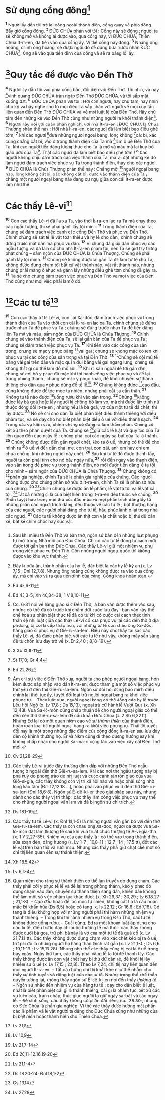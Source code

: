 # Sử dụng cổng đông[^1]
<sup><b>1</b></sup> Người ấy dẫn tôi trở lại cổng ngoài thánh điện, cổng quay về phía đông. Bấy giờ cổng đóng. <sup><b>2</b></sup> ĐỨC CHÚA phán với tôi : Cổng này sẽ đóng ; người ta sẽ không mở và không ai được vào, qua cổng này, vì ĐỨC CHÚA, Thiên Chúa Ít-ra-en, đã tiến vào qua cổng ấy. Vì thế cổng này đóng. <sup><b>3</b></sup> Nhưng ông hoàng, chính ông hoàng, sẽ được ngồi đó để dùng bữa trước nhan ĐỨC CHÚA[^2]. Ông sẽ vào qua tiền đình của cổng và sẽ ra bằng lối ấy.

# [^1*]Quy tắc để được vào Đền Thờ
<sup><b>4</b></sup> Người ấy dẫn tôi vào phía cổng bắc, đối diện với Đền Thờ. Tôi nhìn, và này [^2*]vinh quang ĐỨC CHÚA tràn ngập Đền Thờ ĐỨC CHÚA, và tôi sấp mặt xuống đất. <sup><b>5</b></sup> ĐỨC CHÚA phán với tôi : Hỡi con người, hãy chú tâm, hãy nhìn cho kỹ và hãy nghe cho tỏ mọi điều Ta sắp phán với ngươi về mọi quy tắc liên quan đến Đền Thờ ĐỨC CHÚA và về mọi luật lệ của Đền Thờ. Hãy chú tâm đến những kẻ vào Đền Thờ cũng như những người ra khỏi thánh điện[^3]. <sup><b>6</b></sup> Ngươi hãy nói với quân phản nghịch, với nhà Ít-ra-en : ĐỨC CHÚA là Chúa Thượng phán thế này : Hỡi nhà Ít-ra-en, các ngươi đã làm biết bao điều ghê tởm, <sup><b>7</b></sup> khi các ngươi [^3*]đưa những người ngoại bang, lòng không [^4*]cắt bì, xác cũng chẳng cắt bì, vào ở trong thánh điện của Ta mà [^5*]làm ô uế Đền Thờ của Ta, khi các ngươi tiến dâng lương thực cho Ta là mỡ và máu mà lại huỷ bỏ giao ước của Ta[^4]. Thật các ngươi đã làm biết bao điều ghê tởm ! <sup><b>8</b></sup> Các ngươi không chịu đảm trách các việc thánh của Ta, mà lại đặt những kẻ đó làm người đảm trách việc phục vụ Ta trong thánh điện, thay cho các ngươi. <sup><b>9</b></sup> ĐỨC CHÚA là Chúa Thượng phán thế này : Chẳng một [^6*]người ngoại bang nào, lòng không cắt bì, xác không cắt bì, được vào thánh điện của Ta ; chẳng một người ngoại bang nào đang cư ngụ giữa con cái Ít-ra-en được làm như thế.

# Các thầy Lê-vi[^5]
<sup><b>10</b></sup> Còn các thầy Lê-vi đã lìa xa Ta, vào thời Ít-ra-en lạc xa Ta mà chạy theo các ngẫu tượng, thì sẽ phải gánh lấy tội mình. <sup><b>11</b></sup> Trong thánh điện của Ta, chúng sẽ đảm trách việc canh các cổng Đền Thờ và phục vụ Đền Thờ. Chính chúng sẽ sát tế lễ vật toàn thiêu và hy lễ cho dân ; chính chúng sẽ đứng trước mặt dân mà phục vụ dân. <sup><b>12</b></sup> Vì chúng đã giúp dân phục vụ các ngẫu tượng và đã làm cớ cho nhà Ít-ra-en phạm tội, nên Ta sẽ giơ tay trừng phạt chúng – sấm ngôn của ĐỨC CHÚA là Chúa Thượng. Chúng sẽ phải gánh lấy tội mình. <sup><b>13</b></sup> Chúng sẽ không được lại gần Ta để làm tư tế cho Ta, không được đụng chạm tới bất cứ vật thánh nào, vật rất thánh nào, nhưng chúng phải mang ô nhục và gánh lấy những điều ghê tởm chúng đã gây ra. <sup><b>14</b></sup> Ta sẽ cho chúng đảm trách việc phục vụ Đền Thờ và mọi việc của Đền Thờ cũng như mọi việc phải làm ở đó.

# [^7*]Các tư tế[^6]
<sup><b>15</b></sup> Còn các thầy tư tế Lê-vi, con cái Xa-đốc, đảm trách việc phục vụ trong thánh điện của Ta vào thời con cái Ít-ra-en lạc xa Ta, chính chúng sẽ đứng trước nhan Ta để phục vụ Ta ; chúng sẽ đứng trước nhan Ta để tiến dâng lên Ta mỡ và máu, sấm ngôn của ĐỨC CHÚA là Chúa Thượng. <sup><b>16</b></sup> Chính chúng sẽ vào thánh điện của Ta, sẽ lại gần bàn của Ta để phục vụ Ta ; chúng sẽ đảm trách việc phục vụ Ta. <sup><b>17</b></sup> Khi tiến vào các cổng của sân trong, chúng sẽ mặc y phục bằng [^8*]vải gai ; chúng sẽ không mặc đồ len khi phục vụ tại các cổng của sân trong và tại Đền Thờ. <sup><b>18</b></sup> [^9*]Chúng sẽ đội mũ tế bằng vải gai trên đầu và mặc quần đùi bằng vải gai ngang lưng, chúng sẽ không thắt gì có thể làm đổ mồ hôi. <sup><b>19</b></sup> Khi ra sân ngoài để tới gần dân, chúng sẽ cởi bỏ y phục đã mặc khi thi hành công việc phục vụ và để lại trong phòng thánh ; chúng sẽ mặc y phục khác, để khỏi chuyển sự thánh thiêng cho dân qua y phục dùng để tế lễ[^7]. <sup><b>20</b></sup> Chúng không được [^10*]cạo đầu, cũng không được để tóc mọc tự nhiên, nhưng phải cắt tỉa cẩn thận. <sup><b>21</b></sup> Không tư tế nào được [^11*]uống rượu khi vào sân trong. <sup><b>22</b></sup> Chúng [^12*]không được lấy bà goá hoặc lấy người bị chồng bỏ làm vợ, mà chỉ được lấy trinh nữ thuộc dòng dõi Ít-ra-en ; nhưng nếu là bà goá, vợ của một tư tế đã chết, thì lấy được. <sup><b>23</b></sup> Nó sẽ chỉ cho dân Ta biết phân biệt điều thánh thiêng với điều phàm tục, và sẽ dạy cho họ biết phân biệt điều ô uế với điều thanh sạch. <sup><b>24</b></sup> Trong các vụ kiện cáo, chính chúng sẽ đứng ra làm thẩm phán. Chúng sẽ xét xử theo phán quyết của Ta. Chúng sẽ [^13*]giữ các lề luật và quy tắc của Ta liên quan đến các ngày lễ ; chúng phải coi các ngày sa-bát của Ta là thánh. <sup><b>25</b></sup> Chúng không được đến gần người chết, kẻo ra ô uế, nhưng có thể để cho mình ra [^14*]ô uế vì đến gần cha, mẹ, con trai, con gái, anh em hay chị em chưa chồng, khi những người này chết. <sup><b>26</b></sup> Sau khi tư tế đó được thanh tẩy, người ta còn phải tính cho nó bảy ngày nữa, <sup><b>27</b></sup> rồi đến ngày vào thánh điện, vào sân trong để phục vụ trong thánh điện, nó mới được tiến dâng lễ tạ tội cho mình – sấm ngôn của ĐỨC CHÚA là Chúa Thượng. <sup><b>28</b></sup> Chúng không có [^15*]phần gia nghiệp, chính Ta sẽ là phần gia nghiệp của chúng. Các ngươi không được cho chúng phần sở hữu ở Ít-ra-en, chính Ta sẽ là phần sở hữu của chúng. <sup><b>29</b></sup> [^16*]Chính chúng sẽ được ăn lễ phẩm, lễ vật tạ tội và lễ vật xá tội. [^17*]Tất cả những gì là của biệt hiến trong Ít-ra-en đều thuộc về chúng. <sup><b>30</b></sup> Phần tuyệt hảo trong mọi thứ của đầu mùa và mọi phần trích dâng lấy từ những phần các ngươi trích dâng, đều thuộc về các tư tế ; bột thượng hạng của các ngươi, các ngươi phải dâng cho tư tế, hầu phúc lành ở lại trong nhà các ngươi. <sup><b>31</b></sup> Các tư tế không được ăn thịt con vật chết hoặc bị thú dữ cắn xé, bất kể chim chóc hay súc vật.

[^1]: Sau khi miêu tả Đền Thờ và bàn thờ, ngôn sứ bàn đến những luật phụng tự mới trong Nhà mới của Đức Chúa. Chỉ có các tư tế đúng tư cách mới được tới gần bàn thờ Đức Chúa. Các thầy Lê-vi giữ một nhiệm vụ phụ trong việc phục vụ Đền Thờ. Còn những người ngoại quốc thì không được vào khu vực thánh.
[^2]: Đây là bữa ăn, thành phần của hy lễ, đặc biệt là các hy lễ kỳ an (x. Lv 7,15 ; Đnl 12,7.8). Nhưng ông hoàng cũng không được ra vào qua cổng ấy, mà chỉ vào và ra qua tiền đình của cổng. Cổng khoá hoàn toàn.
[^3]: Cc. 6-31 nói về hàng giáo sĩ ở Đền Thờ, là bản văn được thêm vào sau, nhưng có thể đã có trước khi chấm dứt cuộc lưu đày : bản văn này thể chế hoá sự phân biệt thực tế đã có từ khi có cuộc cải cách theo tinh thần đệ nhị luật giữa các thầy Lê-vi cổ xưa phục vụ tại các đền thờ ở địa phương, bị coi là cấp thấp hơn, với những tư tế con cháu ông Xa-đốc, hàng giáo sĩ phục vụ ở Giê-ru-sa-lem. Điều này cho thấy tại sao các thầy Lê-vi, đã được phân biệt với các tư tế như vậy, không mấy sẵn sàng để từ chốn lưu đày trở về (x. Er 2,40 ; 8,18-19).
[^4]: Ám chỉ sự việc ở Đền Thờ xưa, người ta cho phép người ngoại bang, hơn kém được sáp nhập vào dân Ít-ra-en, được tham gia một số việc phục vụ thứ yếu ở đền thờ Giê-ru-sa-lem. Ngôn sứ đòi hỏi đồng bào mình điều chỉnh lại thói tục ấy, tuyệt đối loại trừ người ngoại bang ra khỏi việc phụng tự. – Theo luật xưa, người ngoại bang có thể dâng các hy lễ trước Lều Hội Ngộ (x. Lv 17,8 ; Ds 15,13), ngoại trừ cử hành lễ Vượt Qua (x. Xh 12,43). Vua Sa-lô-môn cũng chấp thuận để cho người ngoại giáo có thể đến đền thờ Giê-ru-sa-lem để cầu khẩn Đức Chúa (x. 2 Sb 6,32 tt). Nhưng Ed lại có một quan niệm cao về <i>sự thánh thiện</i> của thánh điện, hoàn toàn loại bỏ người ngoại bang ra khỏi việc phụng tự. Thái độ tuyệt đối này là một trong những đặc điểm của cộng đồng Ít-ra-en sau lưu đày đến độ khinh thường họ. Er và Nkm cũng đi theo đường hướng này khi không chấp nhận cho người Sa-ma-ri cộng tác vào việc xây cất Đền Thờ mới.
[^5]: Các thầy Lê-vi trước đây thường dính dấp với những Đền Thờ ngẫu tượng ở ngoài đền thờ Giê-ru-sa-lem. Khi các nơi thờ ngẫu tượng này bị phá huỷ do phong trào đệ nhị luật và cuộc canh tân tôn giáo của vua Giô-si-gia, các thầy không còn vị trí xã hội nào và hoặc phải sống nhờ lòng hảo tâm (Đnl 12,12.18 ...), hoặc phải vào phục vụ ở đền thờ Giê-ru-sa-lem (Đnl 18,6-8). Ngôn sứ Ê-dê-ki-en theo giải pháp sau này, nhưng dành cho các thầy vị trí thấp : các thầy làm công việc phục vụ thay thế cho những người ngoại vẫn làm và đã bị ngôn sứ chỉ trích.
[^6]: Các thầy tư tế Lê-vi (x. Đnl 18,1-5) là những người vẫn gắn bó với đền thờ Giê-ru-sa-lem. Các thầy là con cháu ông Xa-đốc, người đã được vua Sa-lô-môn đặt làm thượng tế sau khi vua truất chức thượng tế A-vi-gia-tha (x. 1 V 2,27-35). Nhiệm vụ của các thầy là : có thể vào trong thánh điện, sửa soạn đèn, dâng hương (x. Lv 1-7 ; 10,8-11 ; 12,7 ; 14 ; 17,5 tt), đốt các lễ vật trên bàn thờ và rưới máu. Nhưng các thầy phải giữ chặt chẽ một số chỉ thị liên quan đến sự thánh thiện.
[^7]: Quan niệm cho rằng sự thánh thiện có thể lan truyền do đụng chạm. Các thầy phải cởi y phục tế lễ và để lại trong phòng thánh, kẻo y phục đó đụng chạm vào dân, chuyển sự thánh thiện sang dân, khiến dân không thể làm một số việc phàm tục khác được (x. Xh 29,37 ; 30,29 ; Lv 6,18.27 ; 21,1-8). – <i>Cạo đầu</i> hoặc để tóc mọc tự nhiên, không cắt tỉa là dấu hoặc mắc lời khấn hứa (Ds 6,5) hoặc có tang (x. Is 22,12 ; Gr 16,6 ; Ed 7,18). Có tang là điều không hợp với những người phải thi hành những nhiệm vụ thánh thiêng. – Trong khi thi hành nhiệm vụ trong Đền Thờ, các tư tế không được uống rượu. – Cuối cùng, Ed ra một khoản luật áp dụng cho các tư tế, điều trước đây chỉ buộc thượng tế mà thôi : các thầy không được cưới bà goá, trừ phi bà này là vợ của một tư tế đã quá cố (x. Lv 21,7.13 tt). Các thầy không được đụng chạm vào xác chết kẻo bị ra ô uế, trừ phi đó là những người họ hàng thân thích rất gần (x. Lv 21,1-4 ; Ds 6,6 ; 19,11-19 ; Lv 15,13.28). Nhưng như thế các thầy cũng bị coi là ô uế trong bảy ngày. Ngày thứ tám, các thầy phải dâng lễ tạ tội để thanh tẩy. Các thầy không được ăn con vật chết hay bị thú dữ cắn xé, để khỏi bị lây nhiễm sự ô uế (x. Lv 17,15 ; 22,8). Theo Lv 7,24, chỉ thị này liên quan đến mọi người Ít-ra-en. – Tất cả những chỉ thị khắt khe như thế nhằm cho thấy sự tinh tuyền và riêng biệt của các tư tế. Nhưng trong thể chế thần quyền tương lai, không thấy ngôn sứ Ê-dê-ki-en nói đến thầy <i>thượng tế</i>. – Ngôn sứ nhắc đến nhiệm vụ của hàng tư tế : dạy cho dân biết lề luật, nhất là biết phân biệt cái gì là thánh thiêng, cái gì là phàm tục, xét xử các vụ kiện cáo, tranh chấp, thúc giục người ta giữ ngày sa-bát và các ngày lễ. – Để sinh sống, các thầy không có phần đất riêng (cc. 28.30), nhưng có Đức Chúa là phần gia nghiệp. Vì thế các thầy được hưởng một phần các lễ phẩm và lễ vật người ta dâng cho Đức Chúa cũng như những của bị <i>biệt hiến</i> hoặc thánh hiến cho Thiên Chúa.
[^1*]: Ed 43,6-11
[^2*]: Ed 43,3-5; Xh 40,34-38; 1 V 8,10-11
[^3*]: 2 Sb 13,9-11
[^4*]: St 17,10; Gr 4,4
[^5*]: Ed 22,26
[^6*]: Cv 21,28-29
[^7*]: Ds 18,1-19
[^8*]: Xh 18,5.42
[^9*]: Lv 6,3-4
[^10*]: Lv 21,5
[^11*]: Lv 10,9
[^12*]: Lv 21,7-14
[^13*]: Ed 20,11-12.16.19-20
[^14*]: Lv 21,1-4
[^15*]: Ds 18,20-24; Đnl 18,1-2
[^16*]: Gs 13,14
[^17*]: Lv 27,28
